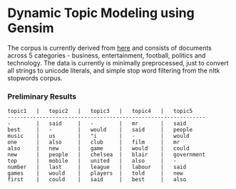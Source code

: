 # Dynamic Topic Modeling using Gensim

The corpus is currently derived from [here](https://github.com/derekgreene/dynamic-nmf/tree/master/data) and consists of documents across 5 categories - business, entertainment, football, politics and technology. The data is currently is minimally preprocessed, just to convert all strings to unicode literals, and simple stop word filtering from the nltk stopwords corpus.

### Preliminary Results
```text
topic1   |   topic2   |   topic3   |   topic4   |   topic5
--------------------------------------------------------------
-        |   said     |   -        |   mr       |   said
best     |   -        |   would    |   said     |   people
music    |   us       |   "i       |   -        |   would
one      |   also     |   club     |   film     |   mr
also     |   new      |   game     |   would    |   could
new      |   people   |   chelsea  |   blair    |   government
top      |   mobile   |   united   |   also     |   -
number   |   last     |   league   |   labour   |   said
games    |   would    |   players  |   told     |   new
first    |   could    |   said     |   best     |   also
```
